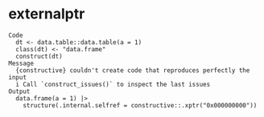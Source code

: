 # externalptr

    Code
      dt <- data.table::data.table(a = 1)
      class(dt) <- "data.frame"
      construct(dt)
    Message
      {constructive} couldn't create code that reproduces perfectly the input
      i Call `construct_issues()` to inspect the last issues
    Output
      data.frame(a = 1) |>
        structure(.internal.selfref = constructive::.xptr("0x000000000"))

